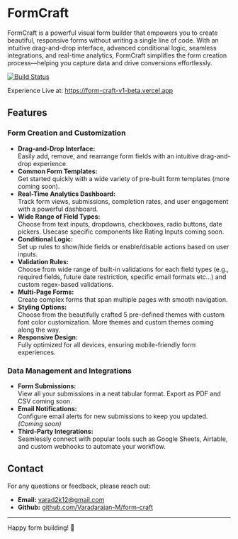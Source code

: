 # FormCraft

FormCraft is a powerful visual form builder that empowers you to create beautiful, responsive forms without writing a single line of code. With an intuitive drag-and-drop interface, advanced conditional logic, seamless integrations, and real-time analytics, FormCraft simplifies the form creation process—helping you capture data and drive conversions effortlessly.

[![Build Status](https://img.shields.io/badge/build-passing-brightgreen)](https://github.com/your_username/FormCraft)

Experience Live at: https://form-craft-v1-beta.vercel.app

## Features

### Form Creation and Customization

- **Drag-and-Drop Interface:**  
  Easily add, remove, and rearrange form fields with an intuitive drag-and-drop experience.
- **Common Form Templates:**  
  Get started quickly with a wide variety of pre-built form templates (more coming soon).
- **Real-Time Analytics Dashboard:**  
  Track form views, submissions, completion rates, and user engagement with a powerful dashboard.
- **Wide Range of Field Types:**  
  Choose from text inputs, dropdowns, checkboxes, radio buttons, date pickers. Usecase specific components like Rating Inputs coming soon.
- **Conditional Logic:**  
  Set up rules to show/hide fields or enable/disable actions based on user inputs.
- **Validation Rules:**  
  Choose from wide range of built-in validations for each field types (e.g., required fields, future date restriction, specific email formats etc...) and custom regex-based validations.
- **Multi-Page Forms:**  
  Create complex forms that span multiple pages with smooth navigation.
- **Styling Options:**  
  Choose from the beautifully crafted 5 pre-defined themes with custom font color customization. More themes and custom themes coming along the way.
- **Responsive Design:**  
  Fully optimized for all devices, ensuring mobile-friendly form experiences.

### Data Management and Integrations

- **Form Submissions:**  
  View all your submissions in a neat tabular format. Export as PDF and CSV coming soon.
- **Email Notifications:**  
  Configure email alerts for new submissions to keep you updated. _(Coming soon)_
- **Third-Party Integrations:**  
  Seamlessly connect with popular tools such as Google Sheets, Airtable, and custom webhooks to automate your workflow.

## Contact

For any questions or feedback, please reach out:

- **Email:** varad2k12@gmail.com
- **Github:** [github.com/Varadarajan-M/form-craft](https://github.com/Varadarajan-M/form-craft)

---

Happy form building! 🚀
